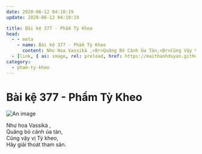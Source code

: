 ```yaml
---
date: 2020-06-12 04:10:19
update: 2020-06-12 04:10:19

title: Bài kệ 377 - Phẩm Tỳ Kheo
head:
  - - meta
    - name: Bài kệ 377 - Phẩm Tỳ Kheo
      content: Như Hoa Vassikà ,<Br>Quăng Bỏ Cánh Úa Tàn,<Br>Cũng Vậy Vị Tỷ Kheo,<Br>Hãy Giải Thoát Tham Sân.<Br>
  - [link, { as: image, rel: preload, href: https://maithanhduyan.github.io/kinh-phap-cu/img/pham-ty-kheo/pham-ty-kheo-377.jpg }]
category:
  - pham-ty-kheo
---
```


# Bài kệ 377 - Phẩm Tỳ Kheo

![An image](/img/pham-ty-kheo/pham-ty-kheo-377.jpg)

Như hoa Vassikà ,<br>Quăng bỏ cánh úa tàn,<br>Cũng vậy vị Tỷ kheo,<br>Hãy giải thoát tham sân.<br>

